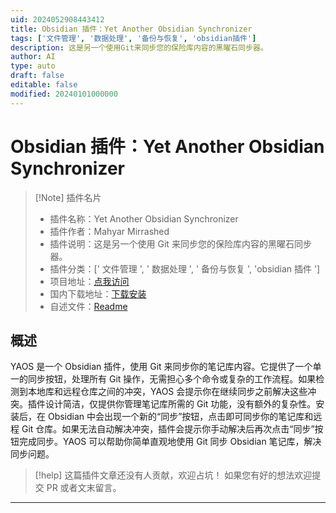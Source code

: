 ```yaml
---
uid: 2024052908443412
title: Obsidian 插件：Yet Another Obsidian Synchronizer
tags: ['文件管理', '数据处理', '备份与恢复', 'obsidian插件']
description: 这是另一个使用Git来同步您的保险库内容的黑曜石同步器。
author: AI
type: auto
draft: false
editable: false
modified: 20240101000000
---
```


# Obsidian 插件：Yet Another Obsidian Synchronizer

> [!Note] 插件名片
> - 插件名称：Yet Another Obsidian Synchronizer
> - 插件作者：Mahyar Mirrashed
> - 插件说明：这是另一个使用 Git 来同步您的保险库内容的黑曜石同步器。
> - 插件分类：[' 文件管理 ', ' 数据处理 ', ' 备份与恢复 ', 'obsidian 插件 ']
> - 项目地址：[点我访问](https://github.com/mahyarmirrashed/yaos)
> - 国内下载地址：[下载安装](https://pkmer.cn/products/plugin/pluginMarket/?yet-another-obsidian-synchronizer)
> - 自述文件：[Readme](https://ghproxy.net/https://raw.githubusercontent.com/mahyarmirrashed/yaos/main/README.md)

## 概述

YAOS 是一个 Obsidian 插件，使用 Git 来同步你的笔记库内容。它提供了一个单一的同步按钮，处理所有 Git 操作，无需担心多个命令或复杂的工作流程。如果检测到本地库和远程仓库之间的冲突，YAOS 会提示你在继续同步之前解决这些冲突。插件设计简洁，仅提供你管理笔记库所需的 Git 功能，没有额外的复杂性。安装后，在 Obsidian 中会出现一个新的“同步”按钮，点击即可同步你的笔记库和远程 Git 仓库。如果无法自动解决冲突，插件会提示你手动解决后再次点击“同步”按钮完成同步。YAOS 可以帮助你简单直观地使用 Git 同步 Obsidian 笔记库，解决同步问题。

> [!help]
> 这篇插件文章还没有人贡献，欢迎占坑！
> 如果您有好的想法欢迎提交 PR 或者文末留言。

---



